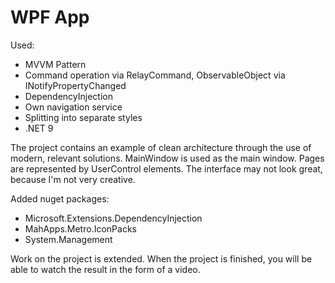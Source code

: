 # WPF App

Used:
- MVVM Pattern
- Command operation via RelayCommand, ObservableObject via INotifyPropertyChanged
- DependencyInjection
- Own navigation service
- Splitting into separate styles
- .NET 9

The project contains an example of clean architecture through the use of modern, relevant solutions. MainWindow is used as the main window. Pages are represented by UserControl elements. The interface may not look great, because I'm not very creative.

Added nuget packages:
- Microsoft.Extensions.DependencyInjection
- MahApps.Metro.IconPacks
- System.Management

Work on the project is extended. When the project is finished, you will be able to watch the result in the form of a video.
